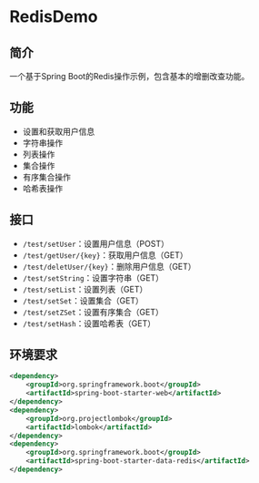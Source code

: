 # RedisDemo
## 简介
一个基于Spring Boot的Redis操作示例，包含基本的增删改查功能。
## 功能
- 设置和获取用户信息
- 字符串操作
- 列表操作
- 集合操作
- 有序集合操作
- 哈希表操作
## 接口
- `/test/setUser`：设置用户信息（POST）
- `/test/getUser/{key}`：获取用户信息（GET）
- `/test/deletUser/{key}`：删除用户信息（GET）
- `/test/setString`：设置字符串（GET）
- `/test/setList`：设置列表（GET）
- `/test/setSet`：设置集合（GET）
- `/test/setZSet`：设置有序集合（GET）
- `/test/setHash`：设置哈希表（GET）

## 环境要求

```xml
<dependency>
    <groupId>org.springframework.boot</groupId>
    <artifactId>spring-boot-starter-web</artifactId>
</dependency>
<dependency>
    <groupId>org.projectlombok</groupId>
    <artifactId>lombok</artifactId>
</dependency>
<dependency>
    <groupId>org.springframework.boot</groupId>
    <artifactId>spring-boot-starter-data-redis</artifactId>
</dependency>
```
